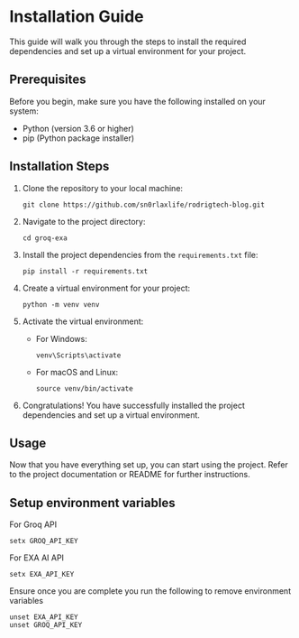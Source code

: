 # Installation Guide

This guide will walk you through the steps to install the required dependencies and set up a virtual environment for your project.

## Prerequisites

Before you begin, make sure you have the following installed on your system:

- Python (version 3.6 or higher)
- pip (Python package installer)

## Installation Steps

1. Clone the repository to your local machine:

    ```shell
    git clone https://github.com/sn0rlaxlife/rodrigtech-blog.git
    ```

2. Navigate to the project directory:

    ```shell
    cd groq-exa
    ```

3. Install the project dependencies from the `requirements.txt` file:

    ```shell
    pip install -r requirements.txt
    ```

4. Create a virtual environment for your project:

    ```shell
    python -m venv venv
    ```

5. Activate the virtual environment:

    - For Windows:

      ```shell
      venv\Scripts\activate
      ```

    - For macOS and Linux:

      ```shell
      source venv/bin/activate
      ```

6. Congratulations! You have successfully installed the project dependencies and set up a virtual environment.

## Usage

Now that you have everything set up, you can start using the project. Refer to the project documentation or README for further instructions.

## Setup environment variables
For Groq API
```shell
setx GROQ_API_KEY
```
For EXA AI API
```shell
setx EXA_API_KEY
```

Ensure once you are complete you run the following to remove environment variables
```shell
unset EXA_API_KEY
unset GROQ_API_KEY
```
